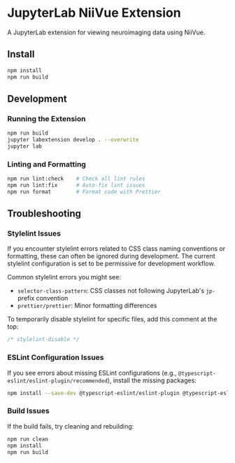 # JupyterLab NiiVue Extension

A JupyterLab extension for viewing neuroimaging data using NiiVue.

## Install

```bash
npm install
npm run build
```

## Development

### Running the Extension

```bash
npm run build
jupyter labextension develop . --overwrite
jupyter lab
```

### Linting and Formatting

```bash
npm run lint:check    # Check all lint rules
npm run lint:fix      # Auto-fix lint issues
npm run format        # Format code with Prettier
```

## Troubleshooting

### Stylelint Issues

If you encounter stylelint errors related to CSS class naming conventions or formatting, these can often be ignored during development. The current stylelint configuration is set to be permissive for development workflow.

Common stylelint errors you might see:

- `selector-class-pattern`: CSS classes not following JupyterLab's `jp-` prefix convention
- `prettier/prettier`: Minor formatting differences

To temporarily disable stylelint for specific files, add this comment at the top:

```css
/* stylelint-disable */
```

### ESLint Configuration Issues

If you see errors about missing ESLint configurations (e.g., `@typescript-eslint/eslint-plugin/recommended`), install the missing packages:

```bash
npm install --save-dev @typescript-eslint/eslint-plugin @typescript-eslint/parser
```

### Build Issues

If the build fails, try cleaning and rebuilding:

```bash
npm run clean
npm install
npm run build
```
